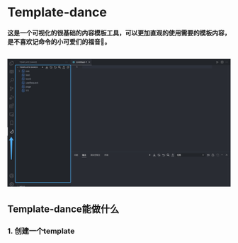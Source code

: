 # Template-dance

**这是一个可视化的很基础的内容模板工具，可以更加直观的使用需要的模板内容，是不喜欢记命令的小可爱们的福音🎉️。**

![alt text](images/1.jpg)
---

## Template-dance能做什么

### 1. 创建一个template
